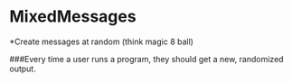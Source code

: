 # MixedMessages
*Create messages at random (think magic 8 ball)

###Every time a user runs a program, they should get a new, randomized output.
